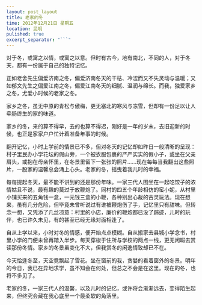 ```yaml
---
layout: post_layout
title: 老家的冬
time: 2012年12月21日 星期五
location: 昆明
pulished: true
excerpt_separator: "```"
---
```


对于冬，或寓之以情，或寓之以意。但时有古今，地有南北，不同的人，对于冬天，都有一份属于自己的独特记忆。

正如老舍先生偏爱济南之冬，偏爱济南冬天的干枯、冷涩而又不失灵动与温暖；又如郁文先生之偏爱江南之冬，偏爱江南冬天的细腻、温润与绵长。而我，独爱家乡之冬，尤爱小时候的老家之冬。

家乡之冬，虽无中原的青松与傲梅，更无塞北的寒风与冻雪，但却有一份足以让人牵肠终生的家的味道。

家乡的冬，来的算不得早，去的也算不得迟，刚好是一年的岁末，去旧迎新的时候，也正是家家户户忙计着准备年事的时候。

翻开记忆，小时上学前的情景已不多，但对冬天的记忆却如昨日一般清晰的呈现：村子里民办小学花坛的假山旁，一个被衣服包裹的严严实实的假小子，或坐在父亲肩头，或抱在母亲怀里，在冬景里留下一张张的照片……现在每每当我翻出这些照片，一股家的温馨总会涌上心头。老家的冬，摇曳着我儿时的幸福。

每每提起冬天，最不能不讲到的还是那份年味。一家三代人围坐在一起吃饺子的浓情姑且不说，最有趣的莫过于放鞭炮了。同村的四五个年龄相仿的蛮小妮，从村里小铺买来的五角钱一盒，一元钱三盒的小鞭，各种别出心裁的古灵玩法。现在想来，虽有几分危险，但毕竟未曾听说过有谁被鞭炮伤了手，记忆里只有甜味。但转念一想，又凭添了几丝凉意：村里的小店，廉价的鞭炮都已没了踪迹，儿时的玩伴，也已许久未见，有的甚至已经无缘对面相逢了。

自从上学以来，小时对冬的情感，便开始点点模糊。自从搬家去县城小学念书，村里小学的门便未曾再踏入半步。每天穿梭于住所与学校的两点一线，更无闲暇去赏读那份冬情。家乡的冬景虽变化不大，但我赏冬的闲逸情致却已不在。

今天恰逢冬至，天空竟飘起了雪花。坐在窗前的我，贪婪的看着窗外的冬景。明年的今日，我已在异地求学，虽不知会在何处，但总之不会是在这里。现在的冬，也将不多见了。

老家的冬，一家三代人的温馨，以及儿时的记忆，或许将会渐渐远去，变得陌生起来，但终究会藏在我心底里一个最柔软的角落里。

